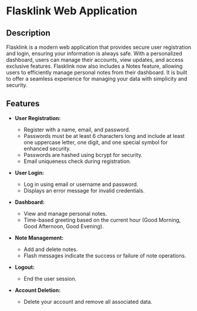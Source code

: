 # Flasklink Web Application

## Description

Flasklink is a modern web application that provides secure user registration and login, ensuring 
            your information is always safe. With a personalized dashboard, users can manage their 
            accounts, view updates, and access exclusive features. Flasklink now also includes a Notes 
            feature, allowing users to efficiently manage personal notes from their dashboard. It is built to offer a seamless 
            experience for managing your data with simplicity and security.
            
## Features

- **User Registration:** 
  - Register with a name, email, and password.
  - Passwords must be at least 6 characters long and include at least one uppercase letter, one digit, and one special symbol for enhanced security.
  - Passwords are hashed using bcrypt for security.
  - Email uniqueness check during registration.

- **User Login:** 
  - Log in using email or username and password.
  - Displays an error message for invalid credentials.

- **Dashboard:**
  - View and manage personal notes.
  - Time-based greeting based on the current hour (Good Morning, Good Afternoon, Good Evening).

- **Note Management:**
  - Add and delete notes.
  - Flash messages indicate the success or failure of note operations.

- **Logout:**
  - End the user session.

- **Account Deletion:**
  - Delete your account and remove all associated data.
